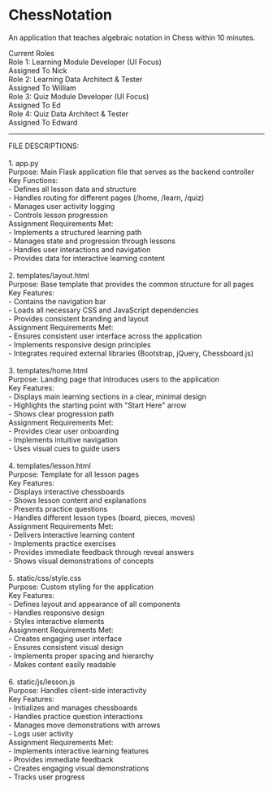 # ChessNotation
An application that teaches algebraic notation in Chess within 10 minutes.

Current Roles
<br>
Role 1: Learning Module Developer (UI Focus)<br>
Assigned To Nick<br>
Role 2: Learning Data Architect & Tester<br>
Assigned To William <br>
Role 3: Quiz Module Developer (UI Focus)<br>
Assigned To Ed <br>
Role 4: Quiz Data Architect & Tester<br>
Assigned To Edward<br>
<hr>
FILE DESCRIPTIONS:<br><br>
1. app.py<br>
Purpose: Main Flask application file that serves as the backend controller<br>
Key Functions:<br>
  - Defines all lesson data and structure<br>
  - Handles routing for different pages (/home, /learn, /quiz)<br>
  - Manages user activity logging<br>
  - Controls lesson progression<br>
Assignment Requirements Met:<br>
  - Implements a structured learning path<br>
  - Manages state and progression through lessons<br>
  - Handles user interactions and navigation<br>
  - Provides data for interactive learning content<br><br>
2. templates/layout.html<br>
Purpose: Base template that provides the common structure for all pages<br>
Key Features:<br>
  - Contains the navigation bar<br>
  - Loads all necessary CSS and JavaScript dependencies<br>
  - Provides consistent branding and layout<br>
Assignment Requirements Met:<br>
  - Ensures consistent user interface across the application<br>
  - Implements responsive design principles<br>
  - Integrates required external libraries (Bootstrap, jQuery, Chessboard.js)<br><br>
3. templates/home.html<br>
Purpose: Landing page that introduces users to the application<br>
Key Features:<br>
  - Displays main learning sections in a clear, minimal design<br>
  - Highlights the starting point with "Start Here" arrow<br>
  - Shows clear progression path<br>
Assignment Requirements Met:<br>
  - Provides clear user onboarding<br>
  - Implements intuitive navigation<br>
  - Uses visual cues to guide users<br><br>
4. templates/lesson.html<br>
Purpose: Template for all lesson pages<br>
Key Features:<br>
  - Displays interactive chessboards<br>
  - Shows lesson content and explanations<br>
  - Presents practice questions<br>
  - Handles different lesson types (board, pieces, moves)<br>
Assignment Requirements Met:<br>
  - Delivers interactive learning content<br>
  - Implements practice exercises<br>
  - Provides immediate feedback through reveal answers<br>
  - Shows visual demonstrations of concepts<br><br>
5. static/css/style.css<br>
Purpose: Custom styling for the application<br>
Key Features:<br>
  - Defines layout and appearance of all components<br>
  - Handles responsive design<br>
  - Styles interactive elements<br>
Assignment Requirements Met:<br>
  - Creates engaging user interface<br>
  - Ensures consistent visual design<br>
  - Implements proper spacing and hierarchy<br>
  - Makes content easily readable<br><br>
6. static/js/lesson.js<br>
Purpose: Handles client-side interactivity<br>
Key Features:<br>
  - Initializes and manages chessboards<br>
  - Handles practice question interactions<br>
  - Manages move demonstrations with arrows<br>
  - Logs user activity<br>
Assignment Requirements Met:<br>
  - Implements interactive learning features<br>
  - Provides immediate feedback<br>
  - Creates engaging visual demonstrations<br>
  - Tracks user progress<br>

